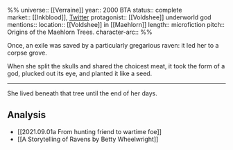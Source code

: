 %%
universe:: [[Verraine]]
year:: 2000 BTA
status:: complete  
market:: [[Inkblood]], [Twitter](https://twitter.com/EleanorKonik/status/1405608636190179339)
protagonist:: [[Voldshee]] underworld god
mentions::
location:: [[Voldshee]] in [[Maehlorn]]
length:: microfiction
pitch:: Origins of the Maehlorn Trees. 
character-arc::
%% 

Once, an exile was saved by a particularly gregarious raven: it led her to a corpse grove. 

When she split the skulls and shared the choicest meat, it took the form of a god, plucked out its eye, and planted it like a seed.

* * * 

She lived beneath that tree until the end of her days.

## Analysis

* [[2021.09.01a From hunting friend to wartime foe]]
* [[A Storytelling of Ravens by Betty Wheelwright]]